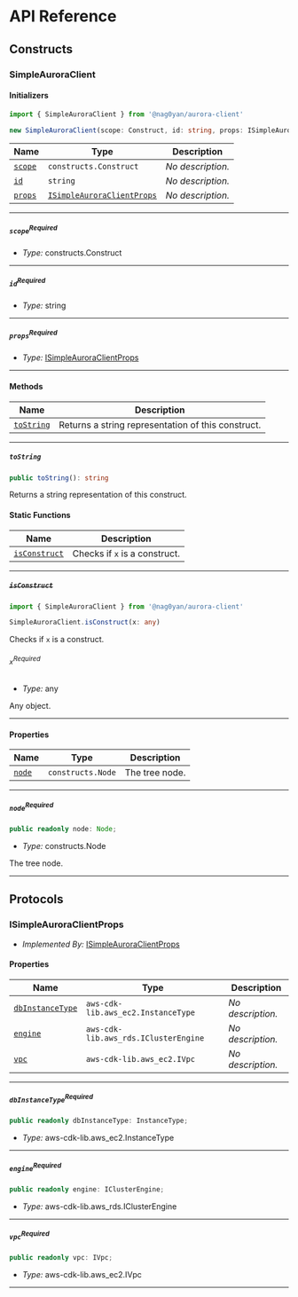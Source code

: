 # API Reference <a name="API Reference" id="api-reference"></a>

## Constructs <a name="Constructs" id="Constructs"></a>

### SimpleAuroraClient <a name="SimpleAuroraClient" id="@nag0yan/aurora-client.SimpleAuroraClient"></a>

#### Initializers <a name="Initializers" id="@nag0yan/aurora-client.SimpleAuroraClient.Initializer"></a>

```typescript
import { SimpleAuroraClient } from '@nag0yan/aurora-client'

new SimpleAuroraClient(scope: Construct, id: string, props: ISimpleAuroraClientProps)
```

| **Name** | **Type** | **Description** |
| --- | --- | --- |
| <code><a href="#@nag0yan/aurora-client.SimpleAuroraClient.Initializer.parameter.scope">scope</a></code> | <code>constructs.Construct</code> | *No description.* |
| <code><a href="#@nag0yan/aurora-client.SimpleAuroraClient.Initializer.parameter.id">id</a></code> | <code>string</code> | *No description.* |
| <code><a href="#@nag0yan/aurora-client.SimpleAuroraClient.Initializer.parameter.props">props</a></code> | <code><a href="#@nag0yan/aurora-client.ISimpleAuroraClientProps">ISimpleAuroraClientProps</a></code> | *No description.* |

---

##### `scope`<sup>Required</sup> <a name="scope" id="@nag0yan/aurora-client.SimpleAuroraClient.Initializer.parameter.scope"></a>

- *Type:* constructs.Construct

---

##### `id`<sup>Required</sup> <a name="id" id="@nag0yan/aurora-client.SimpleAuroraClient.Initializer.parameter.id"></a>

- *Type:* string

---

##### `props`<sup>Required</sup> <a name="props" id="@nag0yan/aurora-client.SimpleAuroraClient.Initializer.parameter.props"></a>

- *Type:* <a href="#@nag0yan/aurora-client.ISimpleAuroraClientProps">ISimpleAuroraClientProps</a>

---

#### Methods <a name="Methods" id="Methods"></a>

| **Name** | **Description** |
| --- | --- |
| <code><a href="#@nag0yan/aurora-client.SimpleAuroraClient.toString">toString</a></code> | Returns a string representation of this construct. |

---

##### `toString` <a name="toString" id="@nag0yan/aurora-client.SimpleAuroraClient.toString"></a>

```typescript
public toString(): string
```

Returns a string representation of this construct.

#### Static Functions <a name="Static Functions" id="Static Functions"></a>

| **Name** | **Description** |
| --- | --- |
| <code><a href="#@nag0yan/aurora-client.SimpleAuroraClient.isConstruct">isConstruct</a></code> | Checks if `x` is a construct. |

---

##### ~~`isConstruct`~~ <a name="isConstruct" id="@nag0yan/aurora-client.SimpleAuroraClient.isConstruct"></a>

```typescript
import { SimpleAuroraClient } from '@nag0yan/aurora-client'

SimpleAuroraClient.isConstruct(x: any)
```

Checks if `x` is a construct.

###### `x`<sup>Required</sup> <a name="x" id="@nag0yan/aurora-client.SimpleAuroraClient.isConstruct.parameter.x"></a>

- *Type:* any

Any object.

---

#### Properties <a name="Properties" id="Properties"></a>

| **Name** | **Type** | **Description** |
| --- | --- | --- |
| <code><a href="#@nag0yan/aurora-client.SimpleAuroraClient.property.node">node</a></code> | <code>constructs.Node</code> | The tree node. |

---

##### `node`<sup>Required</sup> <a name="node" id="@nag0yan/aurora-client.SimpleAuroraClient.property.node"></a>

```typescript
public readonly node: Node;
```

- *Type:* constructs.Node

The tree node.

---




## Protocols <a name="Protocols" id="Protocols"></a>

### ISimpleAuroraClientProps <a name="ISimpleAuroraClientProps" id="@nag0yan/aurora-client.ISimpleAuroraClientProps"></a>

- *Implemented By:* <a href="#@nag0yan/aurora-client.ISimpleAuroraClientProps">ISimpleAuroraClientProps</a>


#### Properties <a name="Properties" id="Properties"></a>

| **Name** | **Type** | **Description** |
| --- | --- | --- |
| <code><a href="#@nag0yan/aurora-client.ISimpleAuroraClientProps.property.dbInstanceType">dbInstanceType</a></code> | <code>aws-cdk-lib.aws_ec2.InstanceType</code> | *No description.* |
| <code><a href="#@nag0yan/aurora-client.ISimpleAuroraClientProps.property.engine">engine</a></code> | <code>aws-cdk-lib.aws_rds.IClusterEngine</code> | *No description.* |
| <code><a href="#@nag0yan/aurora-client.ISimpleAuroraClientProps.property.vpc">vpc</a></code> | <code>aws-cdk-lib.aws_ec2.IVpc</code> | *No description.* |

---

##### `dbInstanceType`<sup>Required</sup> <a name="dbInstanceType" id="@nag0yan/aurora-client.ISimpleAuroraClientProps.property.dbInstanceType"></a>

```typescript
public readonly dbInstanceType: InstanceType;
```

- *Type:* aws-cdk-lib.aws_ec2.InstanceType

---

##### `engine`<sup>Required</sup> <a name="engine" id="@nag0yan/aurora-client.ISimpleAuroraClientProps.property.engine"></a>

```typescript
public readonly engine: IClusterEngine;
```

- *Type:* aws-cdk-lib.aws_rds.IClusterEngine

---

##### `vpc`<sup>Required</sup> <a name="vpc" id="@nag0yan/aurora-client.ISimpleAuroraClientProps.property.vpc"></a>

```typescript
public readonly vpc: IVpc;
```

- *Type:* aws-cdk-lib.aws_ec2.IVpc

---

